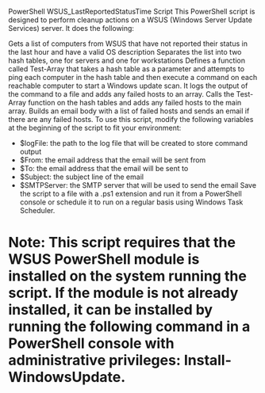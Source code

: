 PowerShell WSUS_LastReportedStatusTime Script
This PowerShell script is designed to perform cleanup actions on a WSUS (Windows Server Update Services) server. It does the following:

Gets a list of computers from WSUS that have not reported their status in the last hour and have a valid OS description
Separates the list into two hash tables, one for servers and one for workstations
Defines a function called Test-Array that takes a hash table as a parameter and attempts to ping each computer in the hash table and then execute a command on each reachable computer to start a Windows update scan. It logs the output of the command to a file and adds any failed hosts to an array.
Calls the Test-Array function on the hash tables and adds any failed hosts to the main array.
Builds an email body with a list of failed hosts and sends an email if there are any failed hosts.
To use this script, modify the following variables at the beginning of the script to fit your environment:

* $logFile: the path to the log file that will be created to store command output
* $From: the email address that the email will be sent from
* $To: the email address that the email will be sent to
* $Subject: the subject line of the email
* $SMTPServer: the SMTP server that will be used to send the email
 Save the script to a file with a .ps1 extension and run it from a PowerShell console or schedule it to run on a regular basis using Windows Task Scheduler.

# Note: This script requires that the WSUS PowerShell module is installed on the system running the script. If the module is not already installed, it can be installed by running the following command in a PowerShell console with administrative privileges: Install-WindowsUpdate.
